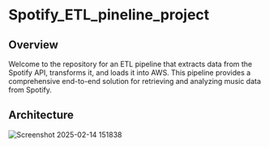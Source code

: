 # Spotify_ETL_pineline_project

## Overview
Welcome to the repository for an ETL pipeline that extracts data from the Spotify API, transforms it, and loads it into AWS. This pipeline provides a comprehensive end-to-end solution for retrieving and analyzing music data from Spotify.

## Architecture
![Screenshot 2025-02-14 151838](https://github.com/user-attachments/assets/9f3ddd2e-d9d8-4c31-90b8-9c9d8363668a)
